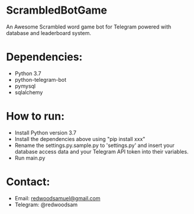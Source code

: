 # ScrambledBotGame


An Awesome Scrambled word game bot for Telegram powered with database and leaderboard system.

Dependencies:
=============

- Python 3.7
- python-telegram-bot
- pymysql
- sqlalchemy

How to run:
===========
- Install Python version 3.7
- Install the dependencies above using "pip install xxx"
- Rename the settings.py.sample.py to 'settings.py' and insert your database access data and your Telegram API token into their variables.
- Run main.py

Contact:
========

- Email: redwoodsamuel@gmail.com
- Telegram: @redwoodsam
